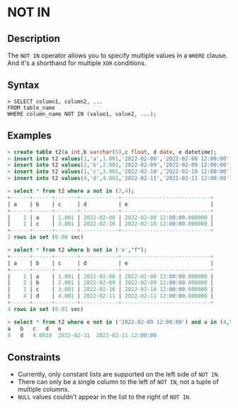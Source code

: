 # **NOT IN**

## **Description**

The `NOT IN` operator allows you to specify multiple values in a `WHERE` clause. And it's a shorthand for multiple `XOR`
conditions.

## **Syntax**

```
> SELECT column1, column2, ...
FROM table_name
WHERE column_name NOT IN (value1, value2, ...);
```

## **Examples**

``` sql
> create table t2(a int,b varchar(5),c float, d date, e datetime);
> insert into t2 values(1,'a',1.001,'2022-02-08','2022-02-08 12:00:00');
> insert into t2 values(2,'b',2.001,'2022-02-09','2022-02-09 12:00:00');
> insert into t2 values(1,'c',3.001,'2022-02-10','2022-02-10 12:00:00');
> insert into t2 values(4,'d',4.001,'2022-02-11','2022-02-11 12:00:00');

> select * from t2 where a not in (2,4);
+------+------+-------+------------+----------------------------+
| a    | b    | c     | d          | e                          |
+------+------+-------+------------+----------------------------+
|    1 | a    | 1.001 | 2022-02-08 | 2022-02-08 12:00:00.000000 |
|    1 | c    | 3.001 | 2022-02-10 | 2022-02-10 12:00:00.000000 |
+------+------+-------+------------+----------------------------+
2 rows in set (0.00 sec)

> select * from t2 where b not in ('e',"f");
+------+------+-------+------------+----------------------------+
| a    | b    | c     | d          | e                          |
+------+------+-------+------------+----------------------------+
|    1 | a    | 1.001 | 2022-02-08 | 2022-02-08 12:00:00.000000 |
|    2 | b    | 2.001 | 2022-02-09 | 2022-02-09 12:00:00.000000 |
|    1 | c    | 3.001 | 2022-02-10 | 2022-02-10 12:00:00.000000 |
|    4 | d    | 4.001 | 2022-02-11 | 2022-02-11 12:00:00.000000 |
+------+------+-------+------------+----------------------------+
4 rows in set (0.01 sec)

> select * from t2 where e not in ('2022-02-09 12:00:00') and a in (4,5);
a	b	c	d	e
4	d	4.0010	2022-02-11	2022-02-11 12:00:00

```

## **Constraints**

* Currently, only constant lists are supported on the left side of `NOT IN`.
* There can only be a single column to the left of `NOT IN`, not a tuple of multiple columns.
* `NULL` values couldn’t appear in the list to the right of `NOT IN`.  
